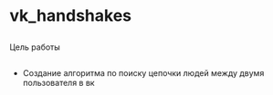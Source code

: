 # vk_handshakes
## <p align="center">
 Цель работы
## </p>
- Создание алгоритма по поиску цепочки людей между двумя пользователя в вк
